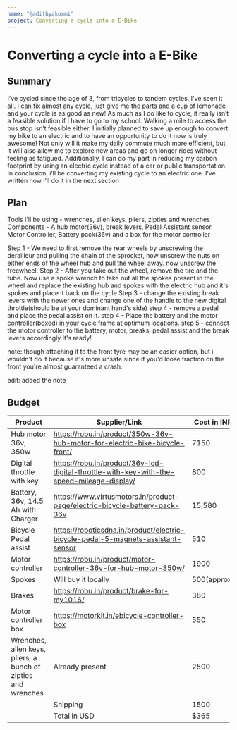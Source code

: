 ```yaml
---
name: "@adithyakommi"
project: Converting a cycle into a E-Bike
---
```


# Converting a cycle into a E-Bike

## Summary

I’ve cycled since the age of 3, from tricycles to tandem cycles. I've seen it all. I can fix almost any cycle, just give me the parts and a cup of lemonade
and your cycle is as good as new! As much as I do like to cycle, it really isn’t a feasible solution if I have to go to my school. Walking a mile to access
the bus stop isn’t feasible either. I initially planned to save up enough to convert my bike to an electric and to have an opportunity to do it now is 
truly awesome! Not only will it make my daily commute much more efficient, but it will also allow me to explore new areas and go on longer rides without 
feeling as fatigued. Additionally,  I can do my part in reducing my carbon footprint by using an electric cycle instead of a car or public transportation.
In conclusion, i’ll be converting my existing cycle to an electric one. I’ve written how i’ll do it in the next section

## Plan

Tools i'll be using - wrenches, allen keys, pliers, zipties and wrenches
Components - A hub motor(36v), break levers, Pedal Assistant sensor, Motor Controller, Battery pack(36v) and a box for the motor controller

Step 1 - We need to first remove the rear wheels by unscrewing the derailleur and pulling the chain of the sprocket, now unscrew the nuts on either ends of
the wheel hub and pull the wheel away. now unscrew the freewheel.
Step 2 - After you take out the wheel, remove the tire and the tube. Now use a spoke wrench to take out all the spokes present in the wheel and replace the
existing hub and spokes with the electric hub and it's spokes and place it back on the cycle
Step 3 - change the existing break levers with the newer ones and change one of the handle to the new digital throttle(should be at your dominant hand's side)
step 4 - remove a pedal and place the pedal assist on it.
step 4 - Place the battery and the motor controller(boxed) in your cycle frame at optimum locations.
step 5 - connect the motor controller to the battery, motor, breaks, pedal assist and the break levers accordingly
It's ready!

note: though attaching it to the front tyre may be an easier option, but i wouldn't do it because it's more unsafe since if you'd loose traction on the front you're almost guaranteed a crash.

edit: added the note

## Budget

| Product                                                       | Supplier/Link                                                                             | Cost in INR  |   |   |
|---------------------------------------------------------------|-------------------------------------------------------------------------------------------|--------------|---|---|
| Hub motor 36v, 350w                                           | https://robu.in/product/350w-36v-hub-motor-for-electric-bike-bicycle-front/               | 7150         |   |   |
| Digital throttle with key                                     | https://robu.in/product/36v-lcd-digital-throttle-with-key-with-the-speed-mileage-display/ | 800          |   |   |
| Battery, 36v, 14.5 Ah with Charger                            | https://www.virtusmotors.in/product-page/electric-bicycle-battery-pack-36v                | 15,580       |   |   |
| Bicycle Pedal assist                                          | https://roboticsdna.in/product/electric-bicycle-pedal-5-magnets-assistant-sensor          | 510          |   |   |
| Motor controller                                              | https://robu.in/product/motor-controller-36v-for-hub-motor-350w/                          | 1900         |   |   |
| Spokes                                                        | Will buy it locally                                                                       |  500(approx) |   |   |
| Brakes                                                        | https://robu.in/product/brake-for-my1016/                                                 |  380         |   |   |
| Motor controller box                                          | https://motorkit.in/ebicycle-controller-box                                               | 550          |   |   |
| Wrenches, allen keys, pliers, a bunch of zipties and wrenches | Already present                                                                           | 2500         |   |   |
|                                                               | Shipping                                                                                |1500          |   |   |
|                                                               | Total in USD                                                                              |   $365       |   |   |
